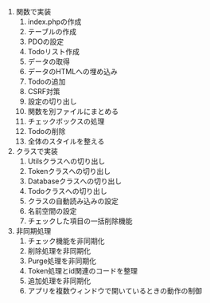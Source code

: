 1. 関数で実装
   1. index.phpの作成
   2. テーブルの作成
   3. PDOの設定
   4. Todoリスト作成
   5. データの取得
   6. データのHTMLへの埋め込み
   7. Todoの追加
   8. CSRF対策
   9. 設定の切り出し
   10. 関数を別ファイルにまとめる
   11. チェックボックスの処理
   12. Todoの削除
   13. 全体のスタイルを整える
2. クラスで実装
   1. Utilsクラスへの切り出し
   2. Tokenクラスへの切り出し
   3. Databaseクラスへの切り出し
   4. Todoクラスへの切り出し
   5. クラスの自動読み込みの設定
   6. 名前空間の設定
   7. チェックした項目の一括削除機能
3. 非同期処理
   1. チェック機能を非同期化
   2. 削除処理を非同期化
   3. Purge処理を非同期化
   4. Token処理とid関連のコードを整理
   5. 追加処理を非同期化
   6. アプリを複数ウィンドウで開いているときの動作の制御